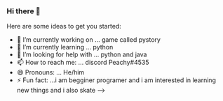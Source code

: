 ### Hi there 👋

Here are some ideas to get you started:

- 🔭 I’m currently working on ... game called pystory
- 🌱 I’m currently learning ... python
- 🤔 I’m looking for help with ... python and java
- 📫 How to reach me: ... discord Peachy#4535
- 😄 Pronouns: ... He/him
- ⚡ Fun fact: ...i am begginer programer and i am interested in learning new things and i also skate
-->
